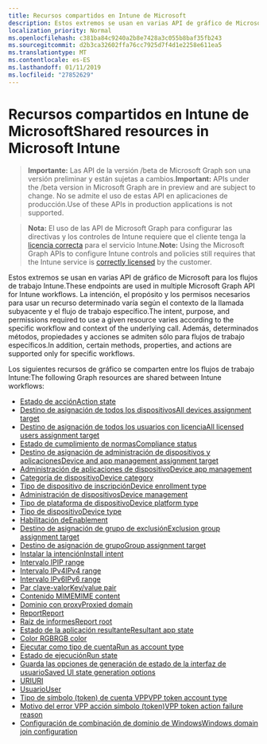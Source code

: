 ```yaml
---
title: Recursos compartidos en Intune de Microsoft
description: Estos extremos se usan en varias API de gráfico de Microsoft para los flujos de trabajo Intune.  La intención, el propósito y los permisos necesarios para usar un recurso determinado varía según el contexto de la llamada subyacente y el flujo de trabajo específico.  Además, determinados métodos, propiedades y acciones se admiten sólo para flujos de trabajo específicos.
localization_priority: Normal
ms.openlocfilehash: c381ba84c9240a2b8e7428a3c055b8baf35fb243
ms.sourcegitcommit: d2b3ca32602ffa76cc7925d7f4d1e2258e611ea5
ms.translationtype: MT
ms.contentlocale: es-ES
ms.lasthandoff: 01/11/2019
ms.locfileid: "27852629"
---
```

# <a name="shared-resources-in-microsoft-intune"></a><span data-ttu-id="f724e-105">Recursos compartidos en Intune de Microsoft</span><span class="sxs-lookup"><span data-stu-id="f724e-105">Shared resources in Microsoft Intune</span></span>

> <span data-ttu-id="f724e-106">**Importante:** Las API de la versión /beta de Microsoft Graph son una versión preliminar y están sujetas a cambios.</span><span class="sxs-lookup"><span data-stu-id="f724e-106">**Important:** APIs under the /beta version in Microsoft Graph are in preview and are subject to change.</span></span> <span data-ttu-id="f724e-107">No se admite el uso de estas API en aplicaciones de producción.</span><span class="sxs-lookup"><span data-stu-id="f724e-107">Use of these APIs in production applications is not supported.</span></span>

> <span data-ttu-id="f724e-108">**Nota:** El uso de las API de Microsoft Graph para configurar las directivas y los controles de Intune requiere que el cliente tenga la [licencia correcta](https://www.microsoft.com/en-us/cloud-platform/microsoft-intune-pricing) para el servicio Intune.</span><span class="sxs-lookup"><span data-stu-id="f724e-108">**Note:** Using the Microsoft Graph APIs to configure Intune controls and policies still requires that the Intune service is [correctly licensed](https://www.microsoft.com/en-us/cloud-platform/microsoft-intune-pricing) by the customer.</span></span>

<span data-ttu-id="f724e-109">Estos extremos se usan en varias API de gráfico de Microsoft para los flujos de trabajo Intune.</span><span class="sxs-lookup"><span data-stu-id="f724e-109">These endpoints are used in multiple Microsoft Graph API for Intune workflows.</span></span>  <span data-ttu-id="f724e-110">La intención, el propósito y los permisos necesarios para usar un recurso determinado varía según el contexto de la llamada subyacente y el flujo de trabajo específico.</span><span class="sxs-lookup"><span data-stu-id="f724e-110">The intent, purpose, and permissions required to use a given resource varies according to the specific workflow and context of the underlying call.</span></span>  <span data-ttu-id="f724e-111">Además, determinados métodos, propiedades y acciones se admiten sólo para flujos de trabajo específicos.</span><span class="sxs-lookup"><span data-stu-id="f724e-111">In addition, certain methods, properties, and actions are supported only for specific workflows.</span></span>

<span data-ttu-id="f724e-112">Los siguientes recursos de gráfico se comparten entre los flujos de trabajo Intune:</span><span class="sxs-lookup"><span data-stu-id="f724e-112">The following Graph resources are shared between Intune workflows:</span></span>

- [<span data-ttu-id="f724e-113">Estado de acción</span><span class="sxs-lookup"><span data-stu-id="f724e-113">Action state</span></span>](intune-shared-actionstate.md)
- [<span data-ttu-id="f724e-114">Destino de asignación de todos los dispositivos</span><span class="sxs-lookup"><span data-stu-id="f724e-114">All devices assignment target</span></span>](intune-shared-alldevicesassignmenttarget.md)
- [<span data-ttu-id="f724e-115">Destino de asignación de todos los usuarios con licencia</span><span class="sxs-lookup"><span data-stu-id="f724e-115">All licensed users assignment target</span></span>](intune-shared-alllicensedusersassignmenttarget.md)
- [<span data-ttu-id="f724e-116">Estado de cumplimiento de normas</span><span class="sxs-lookup"><span data-stu-id="f724e-116">Compliance status</span></span>](intune-shared-compliancestatus.md)
- [<span data-ttu-id="f724e-117">Destino de asignación de administración de dispositivos y aplicaciones</span><span class="sxs-lookup"><span data-stu-id="f724e-117">Device and app management assignment target</span></span>](intune-shared-deviceandappmanagementassignmenttarget.md)
- [<span data-ttu-id="f724e-118">Administración de aplicaciones de dispositivo</span><span class="sxs-lookup"><span data-stu-id="f724e-118">Device app management</span></span>](intune-shared-deviceappmanagement.md)
- [<span data-ttu-id="f724e-119">Categoría de dispositivo</span><span class="sxs-lookup"><span data-stu-id="f724e-119">Device category</span></span>](intune-shared-devicecategory.md)
- [<span data-ttu-id="f724e-120">Tipo de dispositivo de inscripción</span><span class="sxs-lookup"><span data-stu-id="f724e-120">Device enrollment type</span></span>](intune-shared-deviceenrollmenttype.md)
- [<span data-ttu-id="f724e-121">Administración de dispositivos</span><span class="sxs-lookup"><span data-stu-id="f724e-121">Device management</span></span>](intune-shared-devicemanagement.md)
- [<span data-ttu-id="f724e-122">Tipo de plataforma de dispositivo</span><span class="sxs-lookup"><span data-stu-id="f724e-122">Device platform type</span></span>](intune-shared-deviceplatformtype.md)
- [<span data-ttu-id="f724e-123">Tipo de dispositivo</span><span class="sxs-lookup"><span data-stu-id="f724e-123">Device type</span></span>](intune-shared-devicetype.md)
- [<span data-ttu-id="f724e-124">Habilitación de</span><span class="sxs-lookup"><span data-stu-id="f724e-124">Enablement</span></span>](intune-shared-enablement.md)
- [<span data-ttu-id="f724e-125">Destino de asignación de grupo de exclusión</span><span class="sxs-lookup"><span data-stu-id="f724e-125">Exclusion group assignment target</span></span>](intune-shared-exclusiongroupassignmenttarget.md)
- [<span data-ttu-id="f724e-126">Destino de asignación de grupo</span><span class="sxs-lookup"><span data-stu-id="f724e-126">Group assignment target</span></span>](intune-shared-groupassignmenttarget.md)
- [<span data-ttu-id="f724e-127">Instalar la intención</span><span class="sxs-lookup"><span data-stu-id="f724e-127">Install intent</span></span>](intune-shared-installintent.md)
- [<span data-ttu-id="f724e-128">Intervalo IP</span><span class="sxs-lookup"><span data-stu-id="f724e-128">IP range</span></span>](intune-shared-iprange.md)
- [<span data-ttu-id="f724e-129">Intervalo IPv4</span><span class="sxs-lookup"><span data-stu-id="f724e-129">IPv4 range</span></span>](intune-shared-ipv4range.md)
- [<span data-ttu-id="f724e-130">Intervalo IPv6</span><span class="sxs-lookup"><span data-stu-id="f724e-130">IPv6 range</span></span>](intune-shared-ipv6range.md)
- [<span data-ttu-id="f724e-131">Par clave-valor</span><span class="sxs-lookup"><span data-stu-id="f724e-131">Key/value pair</span></span>](intune-shared-keyvaluepair.md)
- [<span data-ttu-id="f724e-132">Contenido MIME</span><span class="sxs-lookup"><span data-stu-id="f724e-132">MIME content</span></span>](intune-shared-mimecontent.md)
- [<span data-ttu-id="f724e-133">Dominio con proxy</span><span class="sxs-lookup"><span data-stu-id="f724e-133">Proxied domain</span></span>](intune-shared-proxieddomain.md)
- [<span data-ttu-id="f724e-134">Report</span><span class="sxs-lookup"><span data-stu-id="f724e-134">Report</span></span>](intune-shared-report.md)
- [<span data-ttu-id="f724e-135">Raíz de informes</span><span class="sxs-lookup"><span data-stu-id="f724e-135">Report root</span></span>](intune-shared-reportroot.md)
- [<span data-ttu-id="f724e-136">Estado de la aplicación resultante</span><span class="sxs-lookup"><span data-stu-id="f724e-136">Resultant app state</span></span>](intune-shared-resultantappstate.md)
- [<span data-ttu-id="f724e-137">Color RGB</span><span class="sxs-lookup"><span data-stu-id="f724e-137">RGB color</span></span>](intune-shared-rgbcolor.md)
- [<span data-ttu-id="f724e-138">Ejecutar como tipo de cuenta</span><span class="sxs-lookup"><span data-stu-id="f724e-138">Run as account type</span></span>](intune-shared-runasaccounttype.md)
- [<span data-ttu-id="f724e-139">Estado de ejecución</span><span class="sxs-lookup"><span data-stu-id="f724e-139">Run state</span></span>](intune-shared-runstate.md)
- [<span data-ttu-id="f724e-140">Guarda las opciones de generación de estado de la interfaz de usuario</span><span class="sxs-lookup"><span data-stu-id="f724e-140">Saved UI state generation options</span></span>](intune-shared-saveduistategenerationoptions.md)
- [<span data-ttu-id="f724e-141">URI</span><span class="sxs-lookup"><span data-stu-id="f724e-141">URI</span></span>](intune-shared-uri.md)
- [<span data-ttu-id="f724e-142">Usuario</span><span class="sxs-lookup"><span data-stu-id="f724e-142">User</span></span>](intune-shared-user.md)
- [<span data-ttu-id="f724e-143">Tipo de símbolo (token) de cuenta VPP</span><span class="sxs-lookup"><span data-stu-id="f724e-143">VPP token account type</span></span>](intune-shared-vpptokenaccounttype.md)
- [<span data-ttu-id="f724e-144">Motivo del error VPP acción símbolo (token)</span><span class="sxs-lookup"><span data-stu-id="f724e-144">VPP token action failure reason</span></span>](intune-shared-vpptokenactionfailurereason.md)
- [<span data-ttu-id="f724e-145">Configuración de combinación de dominio de Windows</span><span class="sxs-lookup"><span data-stu-id="f724e-145">Windows domain join configuration</span></span>](intune-shared-windowsdomainjoinconfiguration.md)

